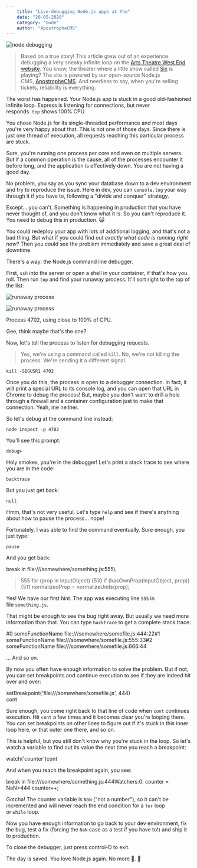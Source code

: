 ```yaml
---
    title: "Live-debugging Node.js apps at the"
    date: "20-05-2020"
    category: "node"
    author: "ApostropheCMS"
---
```


![node debugging](https://miro.medium.com/max/2871/1*RtviDRQhOUMSokGuI_P6xw.png)

> Based on a true story! This article grew out of an experience debugging a very sneaky infinite loop on the [Arts Theatre West End website](https://artstheatrewestend.co.uk/). You know, the theater where a little show called [Six](https://en.wikipedia.org/wiki/Six_(musical)) is playing? The site is powered by our open-source Node.js CMS, [ApostropheCMS](https://apostrophecms.com/). And needless to say, when you're selling tickets, reliability is everything.

The worst has happened. Your Node.js app is stuck in a good old-fashioned infinite loop. Express is listening for connections, but never responds. `top` shows 100% CPU.

You chose Node.js for its single-threaded performance and most days you're very happy about that. This is not one of those days. Since there is just one thread of execution, all requests reaching this particular process are stuck.

Sure, you're running one process per core and even on multiple servers. But if a common operation is the cause, all of the processes encounter it before long, and the application is effectively down. You are not having a good day.

No problem, you say as you sync your database down to a dev environment and try to reproduce the issue. Here in dev, you can `console.log` your way through it if you have to, following a "divide and conquer" strategy.

Except... you can't. Something is happening in production that you have never thought of, and you don't know what it is. So you can't reproduce it. You need to debug this in production. 🙀

You could redeploy your app with lots of additional logging, and that's not a bad thing. But what if you could find out *exactly what code is running right now*? Then you could see the problem immediately and save a great deal of downtime.

There's a way: the Node.js command line debugger.

First, `ssh` into the server or open a shell in your container, if that's how you roll. Then run `top` and find your runaway process. It'll sort right to the top of the list:

![runaway process](https://miro.medium.com/max/60/1*xO6vCnjXSnemJ53xvFpZbw.png?q=20)

![runaway process](https://miro.medium.com/max/2810/1*xO6vCnjXSnemJ53xvFpZbw.png)

Process 4702, using close to 100% of CPU.

Gee, think maybe that's the one?

Now, let's tell the process to listen for debugging requests.

> Yes, we're using a command called `kill`. No, we're not killing the process. We're sending it a different signal.

`kill -SIGUSR1 4702`

Once you do this, the process is open to a debugger connection. In fact, it will print a special URL to its console log, and you can open that URL in Chrome to debug the process! But, maybe you don't want to drill a hole through a firewall and a container configuration just to make that connection. Yeah, me neither.

So let's debug at the command line instead:

`node inspect -p 4702`

You'll see this prompt:

`debug>`

Holy smokes, you're in the debugger! Let's print a stack trace to see where you are in the code:

`backtrace`

But you just get back:

`null`

Hmm, that's not very useful. Let's type `help` and see if there's anything about how to pause the process... nope!

Fortunately, I was able to find the command eventually. Sure enough, you just type:

`pause`

And you get back:

break in file:///somewhere/something.js:555\
>555         for (prop in inputObject) {510             if (hasOwnProp(inputObject, prop)) {511                 normalizedProp = normalizeUnits(prop);

Yes! We have our first hint. The app was executing line `555` in file `something.js`.

That might be enough to see the bug right away. But usually we need more information than that. You can type `backtrace` to get a complete stack trace:

#0 someFunctionName file:///somewhere/somefile.js:444:22#1 someFunctionName file:///somewhere/somefile.js:555:33#2 someFunctionName file:///somewhere/somefile.js:666:44

... And so on.

By now you often have enough information to solve the problem. But if not, you can set breakpoints and continue execution to see if they are indeed hit over and over:

setBreakpoint('file:///somewhere/somefile.js', 444)\
cont

Sure enough, you come right back to that line of code when `cont` continues execution. Hit `cont` a few times and it becomes clear you're looping there. You can set breakpoints on other lines to figure out if it's stuck in this inner loop here, or that outer one there, and so on.

This is helpful, but you still don't know why you're stuck in the loop. So let's watch a variable to find out its value the next time you reach a breakpoint:

watch('counter')cont

And when you reach the breakpoint again, you see:

break in file:///somewhere/something.js:444Watchers:0: counter = NaN>444               counter++;

Gotcha! The counter variable is `NaN` ("not a number"), so it can't be incremented and will never reach the end condition for a `for` loop or `while` loop.

Now you have enough information to go back to your dev environment, fix the bug, test a fix (forcing the `NaN` case as a test if you have to!) and ship it to production.

To close the debugger, just press control-D to exit.

The day is saved. You love Node.js again. No more 🐛. 🙏